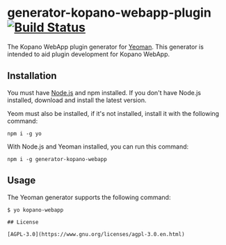 # generator-kopano-webapp-plugin [![Build Status](https://secure.travis-ci.org/jelly/generator-kopano-webapp-plugin.png?branch=master)](https://travis-ci.org/jelly/generator-kopano-webapp-plugin)

The Kopano WebApp plugin generator for [Yeoman](http://yeoman.io). This generator is intended to aid plugin development for Kopano WebApp.

## Installation

You must have [Node.js](http://nodejs.org) and npm installed. If you don't have Node.js installed, download and install the latest version.

Yeom must also be installed, if it's not installed, install it with the following command:

```
npm i -g yo
```

With Node.js and Yeoman installed, you can run this command:

```
npm i -g generator-kopano-webapp
```

## Usage

The Yeoman generator supports the following command:

```
$ yo kopano-webapp

## License

[AGPL-3.0](https://www.gnu.org/licenses/agpl-3.0.en.html)
